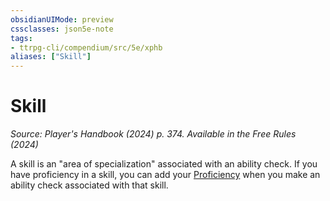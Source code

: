 ```yaml
---
obsidianUIMode: preview
cssclasses: json5e-note
tags:
- ttrpg-cli/compendium/src/5e/xphb
aliases: ["Skill"]
---
```

# Skill
*Source: Player's Handbook (2024) p. 374. Available in the Free Rules (2024)* 

A skill is an "area of specialization" associated with an ability check. If you have proficiency in a skill, you can add your [Proficiency](proficiency-xphb.md) when you make an ability check associated with that skill.